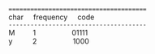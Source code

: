 
`======================================`  
char &nbsp;&nbsp;&nbsp; frequency &nbsp;&nbsp;&nbsp; code  
`--------------------------------------`  
M &nbsp;&nbsp;&nbsp;&nbsp;&nbsp;&nbsp;&nbsp; 1 &nbsp;&nbsp;&nbsp;&nbsp;&nbsp;&nbsp;&nbsp;&nbsp;&nbsp;&nbsp;&nbsp;&nbsp;&nbsp;&nbsp;&nbsp;&nbsp; 01111  
y &nbsp;&nbsp;&nbsp;&nbsp;&nbsp;&nbsp;&nbsp;&nbsp; 2 &nbsp;&nbsp;&nbsp;&nbsp;&nbsp;&nbsp;&nbsp;&nbsp;&nbsp;&nbsp;&nbsp;&nbsp;&nbsp;&nbsp;&nbsp;&nbsp; 1000
